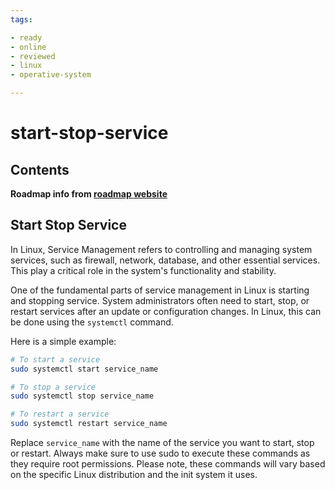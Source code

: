 ```yaml
---
tags:

- ready
- online
- reviewed
- linux
- operative-system

---
```


# start-stop-service

## Contents

__Roadmap info from [roadmap website](https://roadmap.sh/linux/service-management/start-stop-service)__

## Start Stop Service

In Linux, Service Management refers to controlling and managing system services, such as firewall, network, database, and other essential services. This play a critical role in the system's functionality and stability.

One of the fundamental parts of service management in Linux is starting and stopping service. System administrators often need to start, stop, or restart services after an update or configuration changes. In Linux, this can be done using the `systemctl` command.

Here is a simple example:

```bash
# To start a service
sudo systemctl start service_name   

# To stop a service
sudo systemctl stop service_name   

# To restart a service
sudo systemctl restart service_name   

```

Replace `service_name` with the name of the service you want to start, stop or restart. Always make sure to use sudo to execute these commands as they require root permissions.
Please note, these commands will vary based on the specific Linux distribution and the init system it uses.
